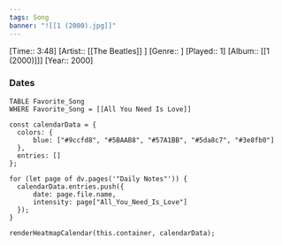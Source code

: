 ```yaml
---
tags: Song  
banner: "![[1 (2000).jpg]]"
---
```

[Time:: 3:48]
[Artist:: [[The Beatles]] ]
[Genre:: ]
[Played:: 1]
[Album:: [[1 (2000)]]]
[Year:: 2000]
### Dates
````dataview
TABLE Favorite_Song
WHERE Favorite_Song = [[All You Need Is Love]]
````

  ```dataviewjs
const calendarData = { 
	colors: { 
		blue: ["#9ccfd8", "#5BAAB8", "#57A1BB", "#5da8c7", "#3e8fb0"] 
	}, 
	entries: [] 
}; 

for (let page of dv.pages('"Daily Notes"')) { 
	calendarData.entries.push({ 
		date: page.file.name, 
		intensity: page["All_You_Need_Is_Love"]
	}); 
} 

renderHeatmapCalendar(this.container, calendarData);
```
